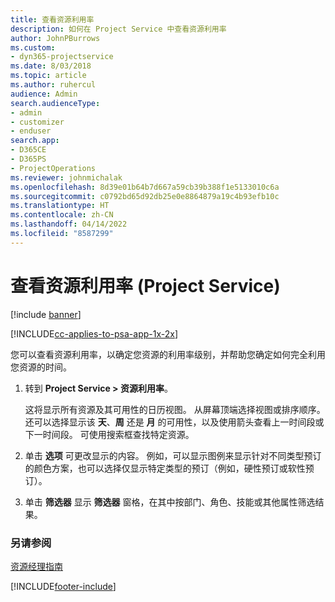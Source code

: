 ```yaml
---
title: 查看资源利用率
description: 如何在 Project Service 中查看资源利用率
author: JohnPBurrows
ms.custom:
- dyn365-projectservice
ms.date: 8/03/2018
ms.topic: article
ms.author: ruhercul
audience: Admin
search.audienceType:
- admin
- customizer
- enduser
search.app:
- D365CE
- D365PS
- ProjectOperations
ms.reviewer: johnmichalak
ms.openlocfilehash: 8d39e01b64b7d667a59cb39b388f1e5133010c6a
ms.sourcegitcommit: c0792bd65d92db25e0e8864879a19c4b93efb10c
ms.translationtype: HT
ms.contentlocale: zh-CN
ms.lasthandoff: 04/14/2022
ms.locfileid: "8587299"
---
```

# <a name="view-resource-utilization-project-service"></a>查看资源利用率 (Project Service)

[!include [banner](../includes/psa-now-project-operations.md)]

[!INCLUDE[cc-applies-to-psa-app-1x-2x](../includes/cc-applies-to-psa-app-1x-2x.md)]

您可以查看资源利用率，以确定您资源的利用率级别，并帮助您确定如何完全利用您资源的时间。  
  
1. 转到 **Project Service > 资源利用率**。 

     这将显示所有资源及其可用性的日历视图。 从屏幕顶端选择视图或排序顺序。 还可以选择显示该 **天**、**周** 还是 **月** 的可用性，以及使用箭头查看上一时间段或下一时间段。 可使用搜索框查找特定资源。      
  
2. 单击 **选项** 可更改显示的内容。 例如，可以显示图例来显示针对不同类型预订的颜色方案，也可以选择仅显示特定类型的预订（例如，硬性预订或软性预订）。  

3. 单击 **筛选器** 显示 **筛选器** 窗格，在其中按部门、角色、技能或其他属性筛选结果。  
  
### <a name="see-also"></a>另请参阅  
 [资源经理指南](../psa/resource-manager-guide.md)


[!INCLUDE[footer-include](../includes/footer-banner.md)]
